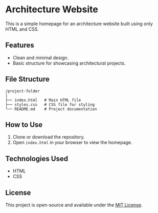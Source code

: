 # Architecture Website

This is a simple homepage for an architecture website built using only HTML and CSS.

## Features
- Clean and minimal design.
- Basic structure for showcasing architectural projects.

## File Structure
```
/project-folder
│
├── index.html   # Main HTML file
├── styles.css   # CSS file for styling
└── README.md    # Project documentation
```

## How to Use
1. Clone or download the repository.
2. Open `index.html` in your browser to view the homepage.

## Technologies Used
- HTML
- CSS

## License
This project is open-source and available under the [MIT License](LICENSE).